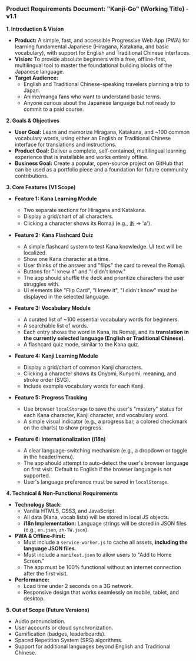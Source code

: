 ### **Product Requirements Document: "Kanji-Go" (Working Title) - v1.1**

**1. Introduction & Vision**

*   **Product:** A simple, fast, and accessible Progressive Web App (PWA) for learning fundamental Japanese (Hiragana, Katakana, and basic vocabulary), with support for English and Traditional Chinese interfaces.
*   **Vision:** To provide absolute beginners with a free, offline-first, multilingual tool to master the foundational building blocks of the Japanese language.
*   **Target Audience:**
    *   English and Traditional Chinese-speaking travelers planning a trip to Japan.
    *   Anime/manga fans who want to understand basic terms.
    *   Anyone curious about the Japanese language but not ready to commit to a paid course.

**2. Goals & Objectives**

*   **User Goal:** Learn and memorize Hiragana, Katakana, and ~100 common vocabulary words, using either an English or Traditional Chinese interface for translations and instructions.
*   **Product Goal:** Deliver a complete, self-contained, multilingual learning experience that is installable and works entirely offline.
*   **Business Goal:** Create a popular, open-source project on GitHub that can be used as a portfolio piece and a foundation for future community contributions.

**3. Core Features (V1 Scope)**

*   **Feature 1: Kana Learning Module**
    *   Two separate sections for Hiragana and Katakana.
    *   Display a grid/chart of all characters.
    *   Clicking a character shows its Romaji (e.g., あ -> 'a').

*   **Feature 2: Kana Flashcard Quiz**
    *   A simple flashcard system to test Kana knowledge. UI text will be localized.
    *   Show one Kana character at a time.
    *   User thinks of the answer and "flips" the card to reveal the Romaji.
    *   Buttons for "I knew it" and "I didn't know."
    *   The app should shuffle the deck and prioritize characters the user struggles with.
    *   UI elements like "Flip Card", "I knew it", "I didn't know" must be displayed in the selected language.

*   **Feature 3: Vocabulary Module**
    *   A curated list of ~100 essential vocabulary words for beginners.
    *   A searchable list of words.
    *   Each entry shows the word in Kana, its Romaji, and its **translation in the currently selected language (English or Traditional Chinese)**.
    *   A flashcard quiz mode, similar to the Kana quiz.

*   **Feature 4: Kanji Learning Module**
    *   Display a grid/chart of common Kanji characters.
    *   Clicking a character shows its Onyomi, Kunyomi, meaning, and stroke order (SVG).
    *   Include example vocabulary words for each Kanji.

*   **Feature 5: Progress Tracking**
    *   Use browser `localStorage` to save the user's "mastery" status for each Kana character, Kanji character, and vocabulary word.
    *   A simple visual indicator (e.g., a progress bar, a colored checkmark on the charts) to show progress.

*   **Feature 6: Internationalization (i18n)**
    *   A clear language-switching mechanism (e.g., a dropdown or toggle in the header/menu).
    *   The app should attempt to auto-detect the user's browser language on first visit. Default to English if the browser language is not supported.
    *   User's language preference must be saved in `localStorage`.

**4. Technical & Non-Functional Requirements**

*   **Technology Stack:**
    *   Vanilla HTML5, CSS3, and JavaScript.
    *   All data (Kana, vocab lists) will be stored in local JS objects.
    *   **i18n Implementation:** Language strings will be stored in JSON files (e.g., `en.json`, `zh-TW.json`).
*   **PWA & Offline-First:**
    *   Must include a `service-worker.js` to cache all assets, **including the language JSON files**.
    *   Must include a `manifest.json` to allow users to "Add to Home Screen."
    *   The app must be 100% functional without an internet connection after the first visit.
*   **Performance:**
    *   Load time under 2 seconds on a 3G network.
    *   Responsive design that works seamlessly on mobile, tablet, and desktop.

**5. Out of Scope (Future Versions)**


*   Audio pronunciation.
*   User accounts or cloud synchronization.
*   Gamification (badges, leaderboards).
*   Spaced Repetition System (SRS) algorithms.
*   Support for additional languages beyond English and Traditional Chinese.
